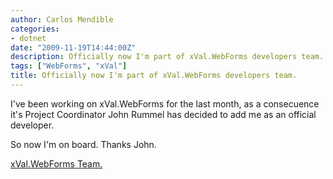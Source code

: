```yaml
---
author: Carlos Mendible
categories:
- dotnet
date: "2009-11-19T14:44:00Z"
description: Officially now I'm part of xVal.WebForms developers team.
tags: ["WebForms", "xVal"]
title: Officially now I'm part of xVal.WebForms developers team.
---
```

I've been working on xVal.WebForms for the last month, as a consecuence it's Project Coordinator John Rummel has decided to add me as an official developer.

So now I'm on board. Thanks John.

[xVal.WebForms Team.](http://xvalwebforms.codeplex.com/team/view)